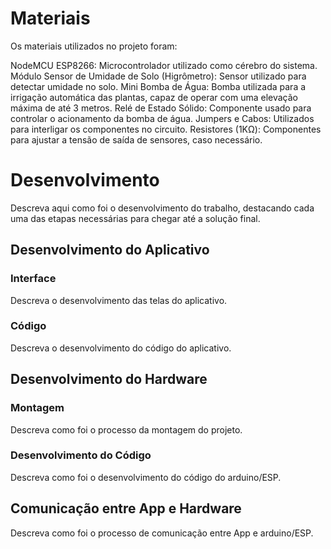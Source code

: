 
# Materiais

Os materiais utilizados no projeto foram:

NodeMCU ESP8266: Microcontrolador utilizado como cérebro do sistema.
Módulo Sensor de Umidade de Solo (Higrômetro): Sensor utilizado para detectar umidade no solo.
Mini Bomba de Água: Bomba utilizada para a irrigação automática das plantas, capaz de operar com uma elevação máxima de até 3 metros.
Relé de Estado Sólido: Componente usado para controlar o acionamento da bomba de água.
Jumpers e Cabos: Utilizados para interligar os componentes no circuito.
Resistores (1KΩ): Componentes para ajustar a tensão de saída de sensores, caso necessário.

# Desenvolvimento

Descreva aqui como foi o desenvolvimento do trabalho, destacando cada uma das etapas necessárias para chegar até a solução final.

## Desenvolvimento do Aplicativo

### Interface

Descreva o desenvolvimento das telas do aplicativo.

### Código

Descreva o desenvolvimento do código do aplicativo.

## Desenvolvimento do Hardware

### Montagem

Descreva como foi o processo da montagem do projeto.

### Desenvolvimento do Código

Descreva como foi o desenvolvimento do código do arduino/ESP.

## Comunicação entre App e Hardware

Descreva como foi o processo de comunicação entre App e arduino/ESP.
